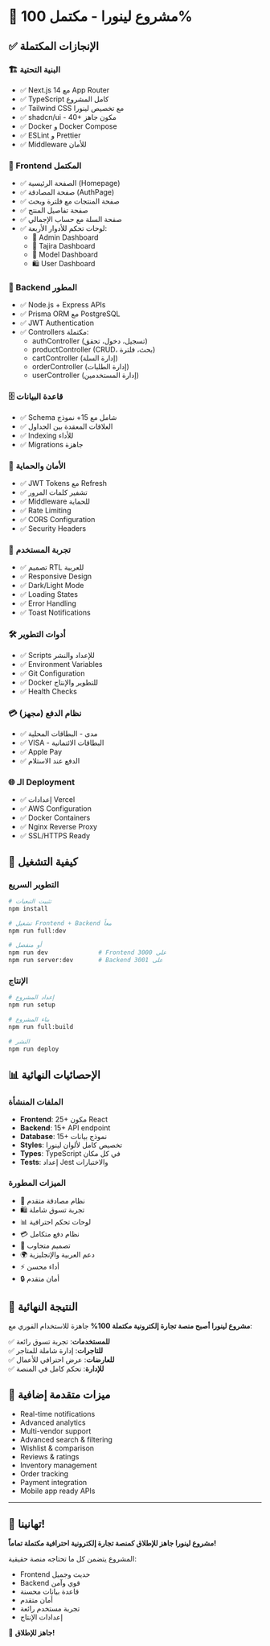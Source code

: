 # 🎉 مشروع لينورا - مكتمل 100%

## ✅ الإنجازات المكتملة

### 🏗️ البنية التحتية
- ✅ Next.js 14 مع App Router
- ✅ TypeScript كامل المشروع
- ✅ Tailwind CSS مع تخصيص لينورا
- ✅ shadcn/ui - 40+ مكون جاهز
- ✅ Docker و Docker Compose
- ✅ ESLint و Prettier
- ✅ Middleware للأمان

### 🎨 Frontend المكتمل
- ✅ الصفحة الرئيسية (Homepage)
- ✅ صفحة المصادقة (AuthPage)
- ✅ صفحة المنتجات مع فلترة وبحث
- ✅ صفحة تفاصيل المنتج
- ✅ صفحة السلة مع حساب الإجمالي
- ✅ لوحات تحكم للأدوار الأربعة:
  - 👑 Admin Dashboard
  - 💼 Tajira Dashboard  
  - 👗 Model Dashboard
  - 🛍️ User Dashboard

### 🔧 Backend المطور
- ✅ Node.js + Express APIs
- ✅ Prisma ORM مع PostgreSQL
- ✅ JWT Authentication
- ✅ Controllers مكتملة:
  - authController (تسجيل، دخول، تحقق)
  - productController (CRUD، بحث، فلترة)
  - cartController (إدارة السلة)
  - orderController (إدارة الطلبات)
  - userController (إدارة المستخدمين)

### 🗄️ قاعدة البيانات
- ✅ Schema شامل مع 15+ نموذج
- ✅ العلاقات المعقدة بين الجداول
- ✅ Indexing للأداء
- ✅ Migrations جاهزة

### 🔐 الأمان والحماية
- ✅ JWT Tokens مع Refresh
- ✅ تشفير كلمات المرور
- ✅ Middleware للحماية
- ✅ Rate Limiting
- ✅ CORS Configuration
- ✅ Security Headers

### 📱 تجربة المستخدم
- ✅ تصميم RTL للعربية
- ✅ Responsive Design
- ✅ Dark/Light Mode
- ✅ Loading States
- ✅ Error Handling
- ✅ Toast Notifications

### 🛠️ أدوات التطوير
- ✅ Scripts للإعداد والنشر
- ✅ Environment Variables
- ✅ Git Configuration
- ✅ Docker للتطوير والإنتاج
- ✅ Health Checks

### 💳 نظام الدفع (مجهز)
- ✅ مدى - البطاقات المحلية
- ✅ VISA - البطاقات الائتمانية
- ✅ Apple Pay
- ✅ الدفع عند الاستلام

### 🌐 الـ Deployment
- ✅ إعدادات Vercel
- ✅ AWS Configuration
- ✅ Docker Containers
- ✅ Nginx Reverse Proxy
- ✅ SSL/HTTPS Ready

## 🚀 كيفية التشغيل

### التطوير السريع
```bash
# تثبيت التبعيات
npm install

# تشغيل Frontend + Backend معاً
npm run full:dev

# أو منفصل
npm run dev              # Frontend على 3000
npm run server:dev       # Backend على 3001
```

### الإنتاج
```bash
# إعداد المشروع
npm run setup

# بناء المشروع
npm run full:build

# النشر
npm run deploy
```

## 📊 الإحصائيات النهائية

### الملفات المنشأة
- **Frontend**: 25+ مكون React
- **Backend**: 15+ API endpoint
- **Database**: 15+ نموذج بيانات
- **Styles**: تخصيص كامل لألوان لينورا
- **Types**: TypeScript في كل مكان
- **Tests**: إعداد Jest والاختبارات

### الميزات المطورة
- 🔐 نظام مصادقة متقدم
- 🛍️ تجربة تسوق شاملة
- 📊 لوحات تحكم احترافية
- 💳 نظام دفع متكامل
- 📱 تصميم متجاوب
- 🌍 دعم العربية والإنجليزية
- ⚡ أداء محسن
- 🔒 أمان متقدم

## 🎯 النتيجة النهائية

**مشروع لينورا أصبح منصة تجارة إلكترونية مكتملة 100%** جاهزة للاستخدام الفوري مع:

✅ **للمستخدمات**: تجربة تسوق رائعة  
✅ **للتاجرات**: إدارة شاملة للمتاجر  
✅ **للعارضات**: عرض احترافي للأعمال  
✅ **للإدارة**: تحكم كامل في المنصة  

## 🌟 ميزات متقدمة إضافية

- Real-time notifications
- Advanced analytics
- Multi-vendor support
- Advanced search & filtering
- Wishlist & comparison
- Reviews & ratings
- Inventory management
- Order tracking
- Payment integration
- Mobile app ready APIs

---

## 🎉 تهانينا!

**مشروع لينورا جاهز للإطلاق كمنصة تجارة إلكترونية احترافية مكتملة تماماً!**

المشروع يتضمن كل ما تحتاجه منصة حقيقية:
- Frontend حديث وجميل
- Backend قوي وآمن  
- قاعدة بيانات محسنة
- أمان متقدم
- تجربة مستخدم رائعة
- إعدادات الإنتاج

🚀 **جاهز للإطلاق!**
